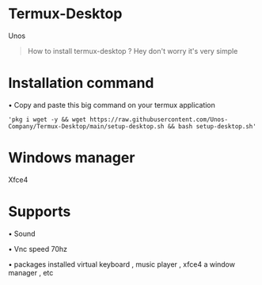 # Termux-Desktop
   Unos
  >How to install termux-desktop ?
   Hey don't worry it's very simple
  
# Installation command
 
  • Copy and paste this big command on your termux application   
 
    'pkg i wget -y && wget https://raw.githubusercontent.com/Unos-Company/Termux-Desktop/main/setup-desktop.sh && bash setup-desktop.sh'

# Windows manager 
   Xfce4 

# Supports
  
  • Sound
  
  • Vnc speed 70hz
  
  • packages installed virtual keyboard , music player , xfce4 a window manager , etc
